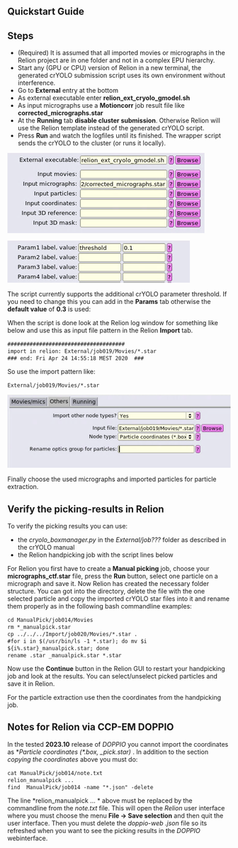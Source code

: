 
Quickstart Guide
----------------

## Steps

 * (Required) It is assumed that all imported movies or micrographs in the Relion project are in one folder and not in a complex EPU hierarchy.
 * Start any (GPU or CPU) version of Relion in a new terminal, the generated crYOLO submission script uses its own environment without interference.
 * Go to **External** entry at the bottom
 * As external executable enter **relion_ext_cryolo_gmodel.sh**
 * As input micrographs use a **Motioncorr** job result file like **corrected_micrographs.star**
 * At the **Running** tab **disable cluster submission**. Otherwise Relion will use the Relion template instead of the generated crYOLO script.
 * Press **Run** and watch the logfiles until its finished. The wrapper script sends the crYOLO to the cluster (or runs it locally).

![Relion External](relion_ext_cryolo_input.png)

![Relion Params](relion_ext_cryolo_params.png)

The script currently supports the additional crYOLO parameter threshold. If you need to change this you can add in the **Params** tab
otherwise the **default value** of **0.3** is used:

When the script is done look at the Relion log window for something like below and use this as input file pattern in the Relion **Import** tab.

    #####################################
    import in relion: External/job019/Movies/*.star
    ### end: Fri Apr 24 14:55:18 MEST 2020  ###


So use the import pattern like:

    External/job019/Movies/*.star

![Relion Import](relion_ext_cryolo_import.png)

Finally choose the used micrographs and imported particles for particle extraction.


## Verify the picking-results in Relion

To verify the picking results you can use:

+ the *cryolo_boxmanager.py* in the *External/job???* folder as
  described in the crYOLO manual
+ the Relion handpicking job with the script lines below

For Relion you first have to create a **Manual picking** job, choose
your **micrographs_ctf.star** file, press the **Run** button, select one
particle on a micrograph and save it. Now Relion has created the
necessary folder structure. You can got into the directory, delete the
file with the one selected particle and copy the imported crYOLO star
files into it and rename them properly as in the following bash
commandline examples:

    cd ManualPick/job014/Movies
    rm *_manualpick.star
    cp ../../../Import/job020/Movies/*.star .
    #for i in $(/usr/bin/ls -1 *.star); do mv $i ${i%.star}_manualpick.star; done
    rename .star _manualpick.star *.star

Now use the **Continue** button in the Relion GUI to restart your
handpicking job and look at the results. You can select/unselect
picked particles and save it in Relion.

For the particle extraction use then the coordinates from the
handpicking job.


## Notes for Relion via CCP-EM DOPPIO

In the tested **2023.10** release of *DOPPIO* you cannot import the
coordinates as **Particle coordinates (*.box, *_pick.star)** . In
addition to the section *copying the coordinates* above you must do:

    cat ManualPick/job014/note.txt
    relion_manualpick ...
    find  ManualPick/job014 -name "*.json" -delete

The line *relion_manualpick ... * above must be replaced by the
commandline from the *note.txt* file. This will open the *Relion* user
interface where you must choose the menu **File → Save selection** and
then quit the user interface. Then you must delete the *doppio-web
.json* file so its refreshed when you want to see the picking results
in the *DOPPIO* webinterface.


